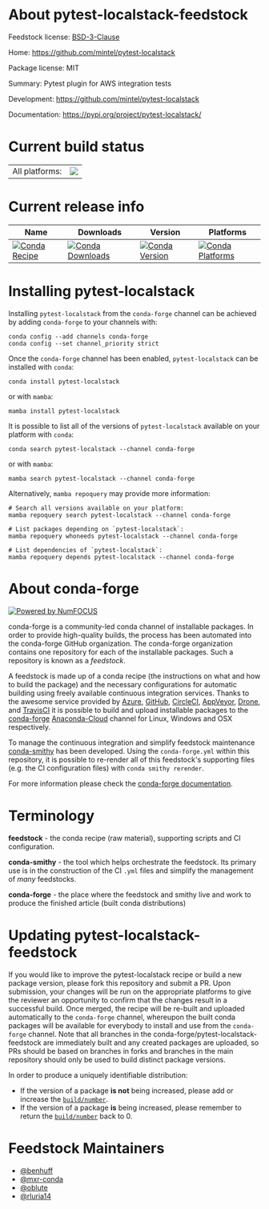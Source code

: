 About pytest-localstack-feedstock
=================================

Feedstock license: [BSD-3-Clause](https://github.com/conda-forge/pytest-localstack-feedstock/blob/main/LICENSE.txt)

Home: https://github.com/mintel/pytest-localstack

Package license: MIT

Summary: Pytest plugin for AWS integration tests

Development: https://github.com/mintel/pytest-localstack

Documentation: https://pypi.org/project/pytest-localstack/

Current build status
====================


<table><tr><td>All platforms:</td>
    <td>
      <a href="https://dev.azure.com/conda-forge/feedstock-builds/_build/latest?definitionId=8057&branchName=main">
        <img src="https://dev.azure.com/conda-forge/feedstock-builds/_apis/build/status/pytest-localstack-feedstock?branchName=main">
      </a>
    </td>
  </tr>
</table>

Current release info
====================

| Name | Downloads | Version | Platforms |
| --- | --- | --- | --- |
| [![Conda Recipe](https://img.shields.io/badge/recipe-pytest--localstack-green.svg)](https://anaconda.org/conda-forge/pytest-localstack) | [![Conda Downloads](https://img.shields.io/conda/dn/conda-forge/pytest-localstack.svg)](https://anaconda.org/conda-forge/pytest-localstack) | [![Conda Version](https://img.shields.io/conda/vn/conda-forge/pytest-localstack.svg)](https://anaconda.org/conda-forge/pytest-localstack) | [![Conda Platforms](https://img.shields.io/conda/pn/conda-forge/pytest-localstack.svg)](https://anaconda.org/conda-forge/pytest-localstack) |

Installing pytest-localstack
============================

Installing `pytest-localstack` from the `conda-forge` channel can be achieved by adding `conda-forge` to your channels with:

```
conda config --add channels conda-forge
conda config --set channel_priority strict
```

Once the `conda-forge` channel has been enabled, `pytest-localstack` can be installed with `conda`:

```
conda install pytest-localstack
```

or with `mamba`:

```
mamba install pytest-localstack
```

It is possible to list all of the versions of `pytest-localstack` available on your platform with `conda`:

```
conda search pytest-localstack --channel conda-forge
```

or with `mamba`:

```
mamba search pytest-localstack --channel conda-forge
```

Alternatively, `mamba repoquery` may provide more information:

```
# Search all versions available on your platform:
mamba repoquery search pytest-localstack --channel conda-forge

# List packages depending on `pytest-localstack`:
mamba repoquery whoneeds pytest-localstack --channel conda-forge

# List dependencies of `pytest-localstack`:
mamba repoquery depends pytest-localstack --channel conda-forge
```


About conda-forge
=================

[![Powered by
NumFOCUS](https://img.shields.io/badge/powered%20by-NumFOCUS-orange.svg?style=flat&colorA=E1523D&colorB=007D8A)](https://numfocus.org)

conda-forge is a community-led conda channel of installable packages.
In order to provide high-quality builds, the process has been automated into the
conda-forge GitHub organization. The conda-forge organization contains one repository
for each of the installable packages. Such a repository is known as a *feedstock*.

A feedstock is made up of a conda recipe (the instructions on what and how to build
the package) and the necessary configurations for automatic building using freely
available continuous integration services. Thanks to the awesome service provided by
[Azure](https://azure.microsoft.com/en-us/services/devops/), [GitHub](https://github.com/),
[CircleCI](https://circleci.com/), [AppVeyor](https://www.appveyor.com/),
[Drone](https://cloud.drone.io/welcome), and [TravisCI](https://travis-ci.com/)
it is possible to build and upload installable packages to the
[conda-forge](https://anaconda.org/conda-forge) [Anaconda-Cloud](https://anaconda.org/)
channel for Linux, Windows and OSX respectively.

To manage the continuous integration and simplify feedstock maintenance
[conda-smithy](https://github.com/conda-forge/conda-smithy) has been developed.
Using the ``conda-forge.yml`` within this repository, it is possible to re-render all of
this feedstock's supporting files (e.g. the CI configuration files) with ``conda smithy rerender``.

For more information please check the [conda-forge documentation](https://conda-forge.org/docs/).

Terminology
===========

**feedstock** - the conda recipe (raw material), supporting scripts and CI configuration.

**conda-smithy** - the tool which helps orchestrate the feedstock.
                   Its primary use is in the construction of the CI ``.yml`` files
                   and simplify the management of *many* feedstocks.

**conda-forge** - the place where the feedstock and smithy live and work to
                  produce the finished article (built conda distributions)


Updating pytest-localstack-feedstock
====================================

If you would like to improve the pytest-localstack recipe or build a new
package version, please fork this repository and submit a PR. Upon submission,
your changes will be run on the appropriate platforms to give the reviewer an
opportunity to confirm that the changes result in a successful build. Once
merged, the recipe will be re-built and uploaded automatically to the
`conda-forge` channel, whereupon the built conda packages will be available for
everybody to install and use from the `conda-forge` channel.
Note that all branches in the conda-forge/pytest-localstack-feedstock are
immediately built and any created packages are uploaded, so PRs should be based
on branches in forks and branches in the main repository should only be used to
build distinct package versions.

In order to produce a uniquely identifiable distribution:
 * If the version of a package **is not** being increased, please add or increase
   the [``build/number``](https://docs.conda.io/projects/conda-build/en/latest/resources/define-metadata.html#build-number-and-string).
 * If the version of a package **is** being increased, please remember to return
   the [``build/number``](https://docs.conda.io/projects/conda-build/en/latest/resources/define-metadata.html#build-number-and-string)
   back to 0.

Feedstock Maintainers
=====================

* [@benhuff](https://github.com/benhuff/)
* [@mxr-conda](https://github.com/mxr-conda/)
* [@oblute](https://github.com/oblute/)
* [@rluria14](https://github.com/rluria14/)


